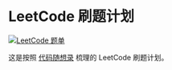 # LeetCode 刷题计划

[![LeetCode 题单](https://img.shields.io/badge/LeetCode%20%E9%A2%98%E5%8D%95-white?style=for-the-badge&logo=leetcode)](https://leetcode.cn/problem-list/1MtMmpuq/)

这是按照 [代码随想录](https://programmercarl.com/) 梳理的 LeetCode 刷题计划。
